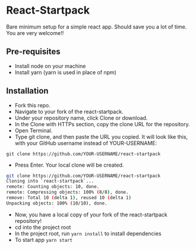 # React-Startpack
Bare minimum setup for a simple react app. Should save you a lot of time. You are very welcome!!

## Pre-requisites 

* Install node on your machine
* Install yarn (yarn is used in place of npm)

## Installation

* Fork this repo.
* Navigate to your fork of the react-startpack.
* Under your repository name, click Clone or download.
* In the Clone with HTTPs section, copy the clone URL for the repository.
* Open Terminal.
* Type git clone, and then paste the URL you copied. It will look like this, with your GitHub username instead of YOUR-USERNAME:
```{bash}
git clone https://github.com/YOUR-USERNAME/react-startpack
```
* Press Enter. Your local clone will be created.
```bash
git clone https://github.com/YOUR-USERNAME/react-startpack
Cloning into `react-startpack`...
remote: Counting objects: 10, done.
remote: Compressing objects: 100% (8/8), done.
remove: Total 10 (delta 1), reused 10 (delta 1)
Unpacking objects: 100% (10/10), done.
```
* Now, you have a local copy of your fork of the react-startpack repository!
* cd into the project root
* In the project root, run `yarn install` to install dependencies
* To start app `yarn start`
